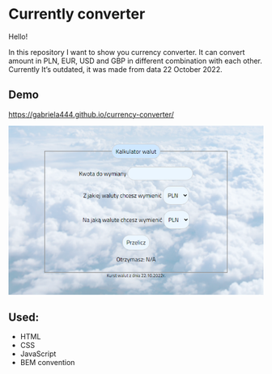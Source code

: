 # Currently converter 

Hello! 

In this repository I want to show you currency converter. It can convert amount in PLN, EUR, USD and GBP in different combination with each other. Currently It’s outdated, it was made from data 22 October 2022. 

 

## Demo 
https://gabriela444.github.io/currency-converter/ 

![preview of web](images/preview.png) 

## Used:  
- HTML 
- CSS 
- JavaScript 
- BEM convention 